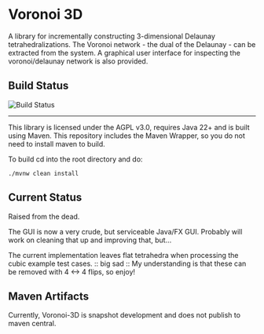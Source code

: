 # Voronoi 3D

A library for incrementally constructing 3-dimensional Delaunay tetrahedralizations.  The Voronoi network - the dual of the Delaunay - can be extracted from the system.  A graphical user interface for inspecting the voronoi/delaunay network is also provided.  

## Build Status
![Build Status](https://github.com/hellblazer/Voronoi-3D/actions/workflows/maven.yml/badge.svg)

___
This library is licensed under the AGPL v3.0, requires Java 22+ and is built using Maven.
This repository includes the Maven Wrapper, so you do not need to install maven to build.

To build cd into the root directory and do:

    ./mvnw clean install

## Current Status
Raised from the dead.

The GUI is now a very crude, but serviceable Java/FX GUI.
Probably will work on cleaning that up and improving that, but...

The current implementation leaves flat tetrahedra when processing the cubic example test cases.  :: big sad :: My understanding is that these can be removed with 4 <-> 4 flips, so enjoy!

## Maven Artifacts
Currently, Voronoi-3D is snapshot development and does not publish to maven central.
     
